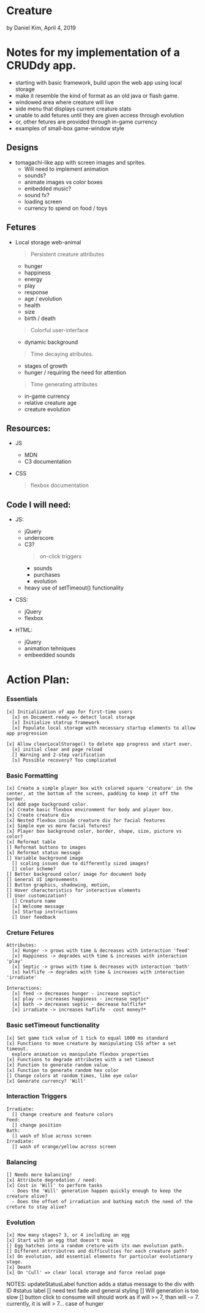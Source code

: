 # Creature
  by Daniel Kim,
  April 4, 2019

# Notes for my implementation of a CRUDdy app.

  - starting with basic framework, build upon the web app using local storage
  - make it resemble the kind of format as an old java or flash game.
  - windowed area where creature will live
  - side menu that displays current creature stats
  - unable to add fetures until they are given access through evolution
  - or, other fetures are provided through in-game currency
  - examples of small-box game-window style


## Designs
  - tomagachi-like app with screen images and sprites.
    - Will need to implement animation
    - sounds?
    - animate images vs color boxes
    - embedded music?
    - sound fx?
    - loading screen
    - currency to spend on food / toys

## Fetures
  - Local storage web-animal
    > Persistent creature attributes
      - hunger
      - happiness
      - energy
      - play
      - response
      - age / evolution
      - health
      - size
      - birth / death

    > Colorful user-interface
      - dynamic background

    > Time decaying atributes.
      - stages of growth
      - hunger / requiring the need for attention

    > Time generating attributes
      - in-game currency
      - relative creature age
      - creature evolution

## Resources:
  - JS
    - MDN
    - C3 documentation
    >

  - CSS
    > flexbox documentation
    >


## Code I will need:

  - JS:
    - jQuery
    - underscore
    - C3?
      > on-click triggers
        - sounds
        - purchases
        - evolution
    - heavy use of setTimeout() functionality

  - CSS:
    - jQuery
    - flexbox

  - HTML:
    - jQuery
    - animation tehniques
    - embeedded sounds

# Action Plan:

  ### Essentials
    [x] Initialization of app for first-time users
      [x] on Document.ready => detect local storage
      [x] Initialize statrup framework
      [x] Populate local storage with necessary startup elements to allow app progression

    [x] Allow clearLocalStorage() to delete app progress and start over.
      [x] initial clear and page reload
      [] Warning and 2-step varification
      [s] Possible recovery? Too complicated



  ### Basic Formatting
    [x] Create a simple player box with colored square 'creature' in the center, at the bottom of the screen, padding to keep it off the border.
    [x] Add page background color.
    [x] Create basic flexbox environment for body and player box.
    [x] Create creature div
    [x] Nested flexbox inside creature div for facial features
    [x] Simple eye vs more facial fetures?
    [x] Player box background color, border, shape, size, picture vs color?
    [x] Reformat table
    [] Reformat buttons to images
    [x] Reformat status message
    [] Variable background image
      [] scaling issues due to differently sized images?
      [] color scheme?
    [] Better background color/ image for document body
    [] General UI improvements
    [] Button graphics, shadowing, motion,
    [] Hover characteristics for interactive elements
    [] User customization?
      [] Creature name
      [x] Welcome message
      [x] Startup instructions
      [] User feedback

  ### Creture Fetures
    Attributes:
      [x] Hunger -> grows with time & decreases with interaction 'feed'
      [x] Happiness -> degrades with time & increases with interaction 'play'
      [x] Septic -> grows with time & decreases with interaction 'bath'
      [x] halflife -> degrades with time & increases with interaction 'irradiate'

    Interactions:
      [x] feed -> decreases hunger - increase septic*
      [x] play -> increases happiness - increase septic*
      [x] bath -> decreases septic - decrease halflife*
      [x] irradiate -> increases haflife - cost money?*

  ### Basic setTimeout functionality
    [x] Set game tick value of 1 tick to equal 1000 ms standard
    [x] Functions to move creature by manipulating CSS after a set timeout.
      explore animation vs manipulate flexbox properties
    [x] Functions to degrade attributes with a set timeout
    [x] Function to generate random value
    [x] Function to generate random hex color
    [] Change colors at random times, like eye color
    [x] Generate currency? 'Will'

  ### Interaction Triggers
    Irradiate:
      [] change creature and feature colors
    Feed:
      [] change position
    Bath:
      [] wash of blue across screen
    Irradiate:
      [] wash of orange/yellow across screen

  ### Balancing
    [] Needs more balancing!
    [x] Attribute degredation / need:
    [x] Cost in 'Will' to perform tasks
      - Does the 'Will' generation happen quickly enough to keep the creature alive?
      - Does the offset of irradiation and bathing match the need of the creture to stay alive?

  ### Evolution
    [x] How many stages? 3, or 4 including an egg
    [x] Start with an egg that doesn't move
    [] Egg hatches into a random creture with its own evolution path.
    [] Different attrributres and difficulties for each creature path?
    [x] On evolution, add essential elements for particular evolutionary stage.
    [x] Death
    [x] On 'Cull' => clear local storage and force reolad page


NOTES:
updateStatusLabel function adds a status message to the div with ID #status label
[] need text fade and general styling
[] Will generation is too slow
[] button click to consume will should work as if will >= 7, than will -= 7. currently, it is will > 7... case of hunger
